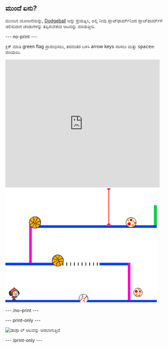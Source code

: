 ## ಮುಂದೆ ಏನು?

ಮುಂದಿನ ಯೋಜನೆಯನ್ನು, [Dodgeball](https://projects.raspberrypi.org/kn-IN/projects/dodgeball?utm_source=pathway&utm_medium=whatnext&utm_campaign=projects) ಅನ್ನು ಪ್ರಯತ್ನಿಸಿ, ಅಲ್ಲಿ ನೀವು ಪ್ಲಾಟ್‌ಫಾರ್ಮ್‌ನಿಂದ ಪ್ಲಾಟ್‌ಫಾರ್ಮ್‌ಗೆ ಚಲಿಸುವಾಗ ಚೆಂಡುಗಳನ್ನು ತಪ್ಪಿಸಬೇಕಾದ ಆಟವನ್ನು ಮಾಡುತ್ತೀರಿ.

--- no-print ---

ಕ್ಲಿಕ್ ಮಾಡಿ green flag ಪ್ರಾರಂಭಿಸಲು, ತದನಂತರ ಬಳಸಿ arrow keys ಸರಿಸಲು ಮತ್ತು <kbd>space</kbd>ಕೀ ಜಿಗಿಯಲು.

<div class="scratch-preview">
  <iframe allowtransparency="true" width="485" height="402" src="https://scratch.mit.edu/projects/embed/251809924/?autostart=false" frameborder="0" scrolling="no"></iframe>
  <img src="images/dodge-final.png">
</div>

--- /no-print ---

--- print-only ---

![ಡಾಡ್ಜ್ಬಾಲ್ ಆಟವನ್ನು ಆಡಲಾಗುತ್ತಿದೆ](images/dodgeball-showcase.png)

--- /print-only ---